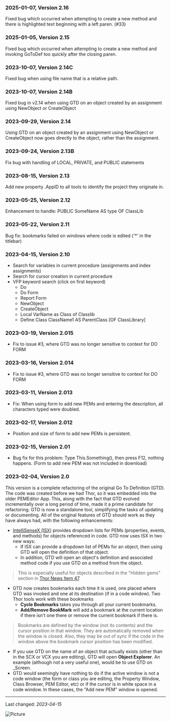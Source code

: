 ### 2025-01-07, Version 2.16 ###

Fixed bug which occurred when attempting to create a new method and there is highlighted text beginning with a left paren. (#33)

### 2025-01-05, Version 2.15 ###

Fixed bug which occurred when attempting to create a new method and invoking GoToDef too quickly after the closing paren.

### 2023-10-07, Version 2.14C ###

Fixed bug when using file name that is a relative path.

### 2023-10-07, Version 2.14B ###

Fixed bug in v2.14 when using GTD on an object created by an assignment using NewObject or CreateObject

### 2023-09-29, Version 2.14 ###

Using GTD on an object created by an assignment using NewObject or CreateObject now goes directly to the object, rather than the assignment.

### 2023-09-24, Version 2.13B ###

Fix bug with handling of LOCAL, PRIVATE, and PUBLIC statements

### 2023-08-15, Version 2.13 ###

Add new property .AppID to all tools to identify the project they originate in.

### 2023-05-25, Version 2.12 ###

Enhancement to handle:   PUBLIC SomeName AS type OF ClassLib

### 2023-05-22, Version 2.11 ###

Bug fix: bookmarks failed on windows where code is edited ('*' in the titlebar)

### 2023-04-15, Version 2.10 ###

- Search for variables in current procedure (assignments and index assignments)
- Search for cursor creation in current procedure
- VFP keyword search (click on first keyword)
    - Do 
    - Do Form
    - Report Form
    - NewObject
    - CreateObject
    - Local VarName as Class of Classlib
    - Define Class ClassName1 AS ParentClass [OF ClassLibrary] 

### 2023-03-19, Version 2.015 ###

* Fix to issue #3, where GTD was no longer sensitive to context for DO FORM

### 2023-03-16, Version 2.014 ###

* Fix to issue #3, where GTD was no longer sensitive to context for DO FORM

### 2023-03-11, Version 2.013 ###

* Fix: When using form to add new PEMs and entering the description, all characters typed were doubled.

### 2023-02-17, Version 2.012 ###

* Position and size of form to add new PEMs is persistent.

### 2023-02-15, Version 2.01 ###

* Bug fix for this problem:  Type This.Something(), then press F12, nothing happens.  (Form to add new PEM was not included in download)

### 2023-02-04, Version 2.0 ###

This version is a complete refactoring of the original Go To Definition (GTD). The code was created before we had Thor, so it was embedded into the older PEMEditor App. This, along with the fact that GTD evolved incrementally over a long period of time, made it a prime candidate for refactoring. GTD is now a standalone tool, simplifying the tasks of updating or documenting. All of the original features of GTD should work as they have always had, with the following enhancements:

*  [IntelliSenseX (ISX)](https://github.com/VFPX/IntelliSenseX) provides dropdown lists for PEMs (properties, events, and methods) for objects referenced in code.  GTD now uses ISX in two new ways:
    * If ISX can provide a dropdown list of PEMs for an object, then using GTD will open the definition of that object.  
    * In addition, GTD will open an object's definition and associated method code if you use GTD on a method from the object.  
        
> This is especially useful for objects described in the "Hidden gems" section in [Thor News Item 47](https://github.com/VFPX/Thor/blob/master/Docs/NewsItems/Item_47.md).


* GTD now creates bookmarks each time it is used, one placed where GTD was invoked and one at its destination (if in a code window).  Two Thor tools work with these bookmarks
    * **Cycle Bookmarks** takes you through all your current bookmarks.
    * **Add/Remove BookMark** will add a bookmark at the current location if there isn't one there or remove the current bookmark if there is.
    
> Bookmarks are defined by the window (not its contents) and the cursor position in that window.  They are automatically removed when the window is closed.  Also, they may be out of sync if the code in the window above the bookmark cursor position has been modified.

* If you use GTD on the name of an object that actually exists (other than in the SCX or VCX you are editing), GTD will open **Object Explorer**. An example (although not a very useful one), would be to use GTD on _Screen.
* GTD would seemingly have nothing to do if the active window is not a code window (the  form or class you are editing, the Property Window, Class Browser, PEM Editor, etc) or if the cursor is in white space in a code window.  In these cases, the "Add new PEM" window is opened.
--- 
Last changed: _2023-04-15_

![Picture](./documents/Images/vfpxpoweredby_alternative.gif)

